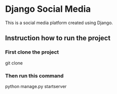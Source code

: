 # Django Social Media

This is a social media platform created using Django.

## Instruction how to run the project

### First clone the project

git clone

### Then run this command

python manage.py startserver
